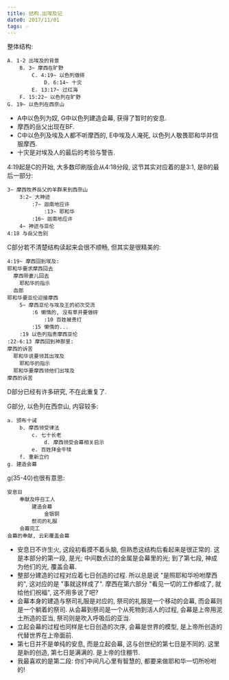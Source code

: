 ```yaml
---
title: 结构.出埃及记
date0: 2017/11/01
tags: ☆
---
```


整体结构:

    A. 1-2 出埃及的背景
        B. 3~ 摩西在旷野
            C. 4:19~ 以色列做砖
                D. 6:14~ 十灾
            E. 13:17~ 过红海
        F. 15:22~ 以色列在旷野
    G. 19~ 以色列在西奈山

- A中以色列为奴, G中以色列建造会幕, 获得了暂时的安息.
- 摩西的岳父出现在BF.
- C中以色列及埃及人都不听摩西的, E中埃及人淹死, 以色列人敬畏耶和华并信服摩西.
- 十灾是对埃及人的最后的考验与警告.

4:19起是C的开始, 大多数印刷版会从4:18分段, 这节其实对应着的是3:1, 是B的最后一部分:

    3~ 摩西牧养岳父的羊群来到西奈山
        3:2~ 大神迹
            :7~ 迦南地应许
                :13~ 耶和华
            :16~ 迦南地应许
        4~ 神迹与亚伦
    4:18 与岳父告别

C部分若不清楚结构读起来会很不顺畅, 但其实是很精美的:

    4:19~ 摩西回到埃及:
    耶和华要求摩西回去
      摩西带妻儿回去
        耶和华的指示
      血郎
    耶和华要亚伦迎接摩西
        5~ 摩西亚伦与埃及王的初次交流
            :6 懒惰的, 没有草并要做砖
                :10 百姓被责打
            :15 懒惰的...
        :19 以色列指责摩西亚伦
    :22-6:13 摩西回到神那里:
    摩西的诉苦
      耶和华说要领其出埃及
        耶和华的指示
      耶和华要摩西领他们出埃及
    摩西的诉苦

D部分已经有许多研究, 不在此重复了.

G部分, 以色列在西奈山, 内容较多:

    a. 颁布十诫
        b. 摩西领受律法
            c. 七十长老
                d. 摩西领受会幕相关启示
            e. 百姓拜金牛犊
        f. 重新立约
    g. 建造会幕

g(35-40)也很有意思:

    安息日
        奉献及呼召工人
            建造会幕
                金银铜
            祭司的礼服
        会幕完工
    会幕的奉献, 云彩覆盖会幕

- 安息日不许生火, 这段初看摸不着头脑, 但熟悉这结构后看起来是很正常的. 这是本部分的第一段, 是光; 中间数点过的金属是会幕里的光; 到了第七段, 神成为他们的光, 覆盖会幕.
- 整部分建造的过程对应着七日创造的过程. 所以总是说 "是照耶和华吩咐摩西的", 这对应的是 "事就这样成了". 摩西在第六部分 "看见一切的工作都成了, 就给他们祝福", 这不用多说了吧?
- 会幕本身的建造与祭司礼服是对应的, 祭司的礼服是一个移动的会幕, 而会幕则是一个躺着的祭司. 从会幕到祭司是一个从死物到活人的过程, 会幕是上帝用泥土所造的亚当, 祭司则是吹入呼吸后的亚当.
- 立起会幕的过程也同样是七日创造的次序, 会幕是世界的模型, 是上帝所创造的代替世界在上帝面前.
- 第七日并不是单纯的安息, 而是立起会幕, 这与创世纪的第七日是不同的. 这里是新的创造, 第七日是满满的. 是上帝的住棚节.
- 我最喜欢的是第二段: 你们中间凡心里有智慧的, 都要来做耶和华一切所吩咐的!
